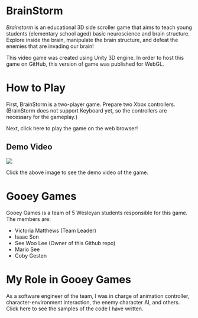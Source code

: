 # BrainStorm

_Brainstorm_ is an educational 3D side scroller game that aims to teach young students (elementary school aged) basic neuroscience and brain structure. Explore inside the brain, manipulate the brain structure, and defeat the enemies that are invading our brain!

This video game was created using Unity 3D engine. In order to host this game on GitHub, this version of game was published for WebGL.

# How to Play

First, BrainStorm is a two-player game. Prepare two Xbox controllers.  
(BrainStorm does not support Keyboard yet, so the controllers are necessary for the gameplay.)

Next, click here to play the game on the web browser!

## Demo Video

[![](http://img.youtube.com/vi/Q8_6j7DDoUs/0.jpg)](http://www.youtube.com/watch?v=Q8_6j7DDoUs "")

Click the above image to see the demo video of the game. 


# Gooey Games

Gooey Games is a team of 5 Wesleyan students responsible for this game. The members are:

* Victoria Matthews (Team Leader)
* Isaac Son
* See Woo Lee (Owner of this Github repo)
* Mario See
* Coby Gesten 

# My Role in Gooey Games

As a software engineer of the team, I was in charge of animation controller, character-environment interaction, the enemy character AI, and others. 
Click here to see the samples of the code I have written. 
